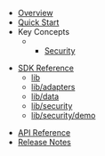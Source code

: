 * [Overview](/content/product_overview)
* [Quick Start](/content/quick_start)
* Key Concepts
  * - [Security](/content/concepts/security)
<!-- sdk_open -->
* [SDK Reference](/content/sdk_reference)
	* [lib](/content/sdk/lib)
	* [lib/adapters](/content/sdk/lib-adapters)
	* [lib/data](/content/sdk/lib-data)
	* [lib/security](/content/sdk/lib-security)
	* [lib/security/demo](/content/sdk/lib-security-demo)
<!-- sdk_close -->
* [API Reference](/content/api)
* [Release Notes](/content/release_notes)

